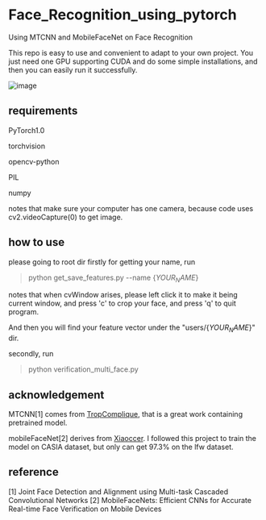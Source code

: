 # Face_Recognition_using_pytorch
Using MTCNN and MobileFaceNet on Face Recognition

This repo is easy to use and convenient to adapt to your own project. You just need one GPU supporting CUDA and do some simple installations, and then you can easily run it successfully.

![image](https://github.com/shoutOutYangJie/Face_Recognition_using_pytorch/blob/master/results/results.gif)

## requirements

PyTorch1.0

torchvision

opencv-python

PIL

numpy

notes that make sure your computer has one camera, because code uses cv2.videoCapture(0) to get image.

## how to use


please going to root dir
firstly for getting your name, run
> python get_save_features.py --name {$YOUR_NAME$}

notes that when cvWindow arises, please left click it to make it being current window, and press 'c' to crop your face, and press 'q' to quit program.

And then you will find your feature vector under the "users/{$YOUR_NAME$}" dir.

secondly, run 
> python verification_multi_face.py 

## acknowledgement
MTCNN[1] comes from [TropComplique](https://github.com/TropComplique/mtcnn-pytorch), that is a great work containing pretrained model.

mobileFaceNet[2] derives from [Xiaoccer](https://github.com/Xiaoccer/MobileFaceNet_Pytorch). I followed this project to train the model on CASIA dataset, but only can get 97.3% on the lfw dataset.

## reference
[1] Joint Face Detection and Alignment using Multi-task Cascaded Convolutional Networks
[2] MobileFaceNets: Efficient CNNs for Accurate Real-time Face Verification on Mobile Devices
